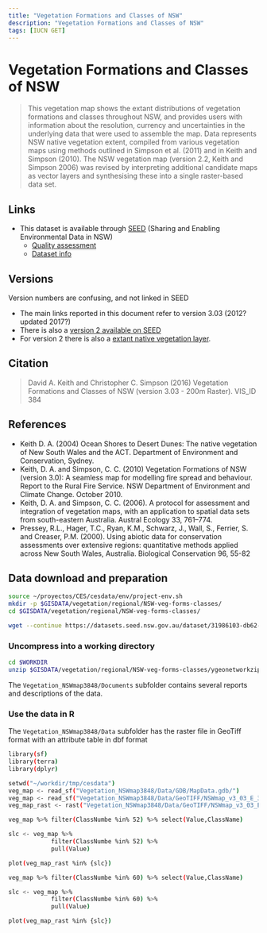 ```yaml
---
title: "Vegetation Formations and Classes of NSW"
description: "Vegetation Formations and Classes of NSW"
tags: [IUCN GET]
---
```


# Vegetation Formations and Classes of NSW

> This vegetation map shows the extant distributions of vegetation formations and classes throughout NSW, and provides users with information about the resolution, currency and uncertainties in the underlying data that were used to assemble the map. Data represents NSW native vegetation extent, compiled from various vegetation maps using methods outlined in Simpson et al. (2011) and in Keith and Simpson (2010). The NSW vegetation map (version 2.2, Keith and Simpson 2006) was revised by interpreting additional candidate maps as vector layers and synthesising these into a single raster-based data set. 



## Links 

- This dataset is available through [SEED](https://www.seed.nsw.gov.au/) (Sharing and Enabling Environmental Data in NSW)
    - [Quality assessment](https://datasets.seed.nsw.gov.au/dataset/vegetation-classes-of-nsw-version-3-03-200m-raster-david-a-keith-and-christopher-c-simpc0917/resource/debe5cf1-cbff-4e23-b768-ffbdbd8ec006)
    - [Dataset info](https://datasets.seed.nsw.gov.au/dataset/vegetation-classes-of-nsw-version-3-03-200m-raster-david-a-keith-and-christopher-c-simpc0917)

## Versions

Version numbers are confusing, and not linked in SEED

- The main links reported in this document refer to version 3.03 (2012? updated 2017?)
- There is also a [version 2 available on SEED](https://datasets.seed.nsw.gov.au/dataset/vegetation-formations-and-classes-of-nsw-version-2-david-a-keith-christopher-c-simpson-b0fef) 
- For version 2 there is also a [extant native vegetation layer](https://datasets.seed.nsw.gov.au/dataset/nsw-extant-native-vegetation-keith-and-simpson-2006-version-0021b84f).

## Citation

> David A. Keith and Christopher C. Simpson (2016) Vegetation Formations and Classes of NSW (version 3.03 - 200m Raster). VIS_ID 384


## References

- Keith D. A. (2004) Ocean Shores to Desert Dunes: The native vegetation of New South Wales and the ACT. Department of Environment and Conservation, Sydney. 
- Keith, D. A. and Simpson, C. C. (2010) Vegetation Formations of NSW (version 3.0): A seamless map for modelling fire spread and behaviour. Report to the Rural Fire Service. NSW Department of Environment and Climate Change. October 2010. 
- Keith, D. A. and Simpson, C. C. (2006). A protocol for assessment and integration of vegetation maps, with an application to spatial data sets from south-eastern Australia. Austral Ecology 33, 761–774. 
- Pressey, R.L., Hager, T.C., Ryan, K.M., Schwarz, J., Wall, S., Ferrier, S. and Creaser, P.M. (2000). Using abiotic data for conservation assessments over extensive regions: quantitative methods applied across New South Wales, Australia. Biological Conservation 96, 55-82

## Data download and preparation

```sh
source ~/proyectos/CES/cesdata/env/project-env.sh
mkdir -p $GISDATA/vegetation/regional/NSW-veg-forms-classes/
cd $GISDATA/vegetation/regional/NSW-veg-forms-classes/

wget --continue https://datasets.seed.nsw.gov.au/dataset/31986103-db62-4994-9702-054949281f56/resource/34a8cc72-5753-4993-8957-8d8af4fab008/download/ygeonetworkzipsvegetationnswmap3848.zip

```

### Uncompress into a working directory

```sh
cd $WORKDIR
unzip $GISDATA/vegetation/regional/NSW-veg-forms-classes/ygeonetworkzipsvegetationnswmap3848.zip
```

The `Vegetation_NSWmap3848/Documents` subfolder contains several reports and descriptions of the data. 

### Use the data in R

The `Vegetation_NSWmap3848/Data` subfolder has the raster file in GeoTiff format with an attribute table in dbf format 

```sh
library(sf)
library(terra)
library(dplyr)

setwd("~/workdir/tmp/cesdata")
veg_map <- read_sf("Vegetation_NSWmap3848/Data/GDB/MapData.gdb/")
veg_map <- read_sf("Vegetation_NSWmap3848/Data/GeoTIFF/NSWmap_v3_03_E_3848.tif.vat.dbf")
veg_map_rast <- rast("Vegetation_NSWmap3848/Data/GeoTIFF/NSWmap_v3_03_E_3848.tif")

veg_map %>% filter(ClassNumbe %in% 52) %>% select(Value,ClassName)

slc <- veg_map %>% 
            filter(ClassNumbe %in% 52) %>% 
            pull(Value) 

plot(veg_map_rast %in% {slc})

veg_map %>% filter(ClassNumbe %in% 60) %>% select(Value,ClassName)

slc <- veg_map %>% 
            filter(ClassNumbe %in% 60) %>% 
            pull(Value) 

plot(veg_map_rast %in% {slc})

```
